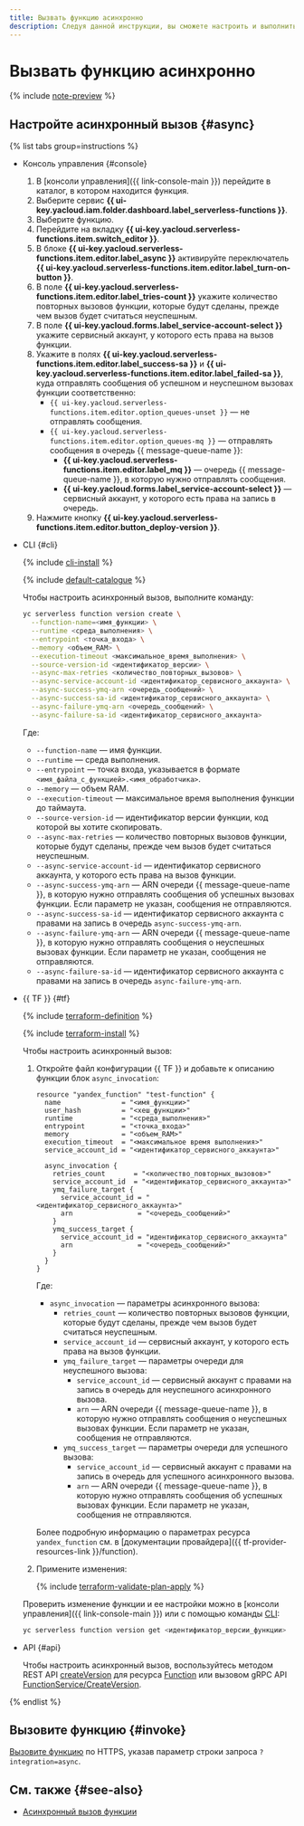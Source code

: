 ```yaml
---
title: Вызвать функцию асинхронно
description: Следуя данной инструкции, вы сможете настроить и выполнить асинхронный вызов функции.
---
```


# Вызвать функцию асинхронно

{% include [note-preview](../../../_includes/note-preview.md) %}

## Настройте асинхронный вызов {#async}

{% list tabs group=instructions %}

- Консоль управления {#console}
    
    1. В [консоли управления]({{ link-console-main }}) перейдите в каталог, в котором находится функция.
    1. Выберите сервис **{{ ui-key.yacloud.iam.folder.dashboard.label_serverless-functions }}**.
    1. Выберите функцию.
    1. Перейдите на вкладку **{{ ui-key.yacloud.serverless-functions.item.switch_editor }}**.
    1. В блоке **{{ ui-key.yacloud.serverless-functions.item.editor.label_async }}** активируйте переключатель **{{ ui-key.yacloud.serverless-functions.item.editor.label_turn-on-button }}**.
    1. В поле **{{ ui-key.yacloud.serverless-functions.item.editor.label_tries-count }}** укажите количество повторных вызовов функции, которые будут сделаны, прежде чем вызов будет считаться неуспешным.
    1. В поле **{{ ui-key.yacloud.forms.label_service-account-select }}** укажите сервисный аккаунт, у которого есть права на вызов функции.
    1. Укажите в полях **{{ ui-key.yacloud.serverless-functions.item.editor.label_success-sa }}** и **{{ ui-key.yacloud.serverless-functions.item.editor.label_failed-sa }}**, куда отправлять сообщения об успешном и неуспешном вызовах функции соответственно:
        * `{{ ui-key.yacloud.serverless-functions.item.editor.option_queues-unset }}` — не отправлять сообщения.
        * `{{ ui-key.yacloud.serverless-functions.item.editor.option_queues-mq }}` — отправлять сообщения в очередь {{ message-queue-name }}:
            * **{{ ui-key.yacloud.serverless-functions.item.editor.label_mq }}** — очередь {{ message-queue-name }}, в которую нужно отправлять сообщения.
            * **{{ ui-key.yacloud.forms.label_service-account-select }}** — сервисный аккаунт, у которого есть права на запись в очередь.
    1. Нажмите кнопку **{{ ui-key.yacloud.serverless-functions.item.editor.button_deploy-version }}**.

- CLI {#cli}

    {% include [cli-install](../../../_includes/cli-install.md) %}

    {% include [default-catalogue](../../../_includes/default-catalogue.md) %}

    Чтобы настроить асинхронный вызов, выполните команду:

    ```bash
    yc serverless function version create \
      --function-name=<имя_функции> \
      --runtime <среда_выполнения> \
      --entrypoint <точка_входа> \
      --memory <объем_RAM> \
      --execution-timeout <максимальное_время_выполнения> \
      --source-version-id <идентификатор_версии> \
      --async-max-retries <количество_повторных_вызовов> \
      --async-service-account-id <идентификатор_сервисного_аккаунта> \
      --async-success-ymq-arn <очередь_сообщений> \
      --async-success-sa-id <идентификатор_сервисного_аккаунта> \
      --async-failure-ymq-arn <очередь_сообщений> \
      --async-failure-sa-id <идентификатор_сервисного_аккаунта>
    ```

    Где:

    * `--function-name` — имя функции.
    * `--runtime` — среда выполнения.
    * `--entrypoint` — точка входа, указывается в формате `<имя_файла_с_функцией>.<имя_обработчика>`.
    * `--memory` — объем RAM.
    * `--execution-timeout` — максимальное время выполнения функции до таймаута.
    * `--source-version-id` — идентификатор версии функции, код которой вы хотите скопировать.
    * `--async-max-retries` — количество повторных вызовов функции, которые будут сделаны, прежде чем вызов будет считаться неуспешным.
    * `--async-service-account-id` — идентификатор сервисного аккаунта, у которого есть права на вызов функции.
    * `--async-success-ymq-arn` — ARN очереди {{ message-queue-name }}, в которую нужно отправлять сообщения об успешных вызовах функции. Если параметр не указан, сообщения не отправляются.
    * `--async-success-sa-id` — идентификатор сервисного аккаунта с правами на запись в очередь `async-success-ymq-arn`.
    * `--async-failure-ymq-arn` — ARN очереди {{ message-queue-name }}, в которую нужно отправлять сообщения о неуспешных вызовах функции. Если параметр не указан, сообщения не отправляются.
    * `--async-failure-sa-id` — идентификатор сервисного аккаунта с правами на запись в очередь `async-failure-ymq-arn`.

- {{ TF }} {#tf}

  {% include [terraform-definition](../../../_tutorials/_tutorials_includes/terraform-definition.md) %}

  {% include [terraform-install](../../../_includes/terraform-install.md) %}

  Чтобы настроить асинхронный вызов:

  1. Откройте файл конфигурации {{ TF }} и добавьте к описанию функции блок `async_invocation`:

     ```hcl
     resource "yandex_function" "test-function" {
       name               = "<имя_функции>"
       user_hash          = "<хеш_функции>"
       runtime            = "<среда_выполнения>"
       entrypoint         = "<точка_входа>"
       memory             = "<объем_RAM>"
       execution_timeout  = "<максимальное время выполнения>"
       service_account_id = "<идентификатор_сервисного_аккаунта>"

       async_invocation {
         retries_count       = "<количество_повторных_вызовов>"
         service_account_id  = "<идентификатор_сервисного_аккаунта>"
         ymq_failure_target {
           service_account_id = "<идентификатор_сервисного_аккаунта>"
           arn                = "<очередь_сообщений>"
         }
         ymq_success_target {
           service_account_id = "идентификатор_сервисного_аккаунта"
           arn                = "<очередь_сообщений>"
         }
       }
     }
     ```

     Где:
     
     * `async_invocation` — параметры асинхронного вызова:
       * `retries_count` — количество повторных вызовов функции, которые будут сделаны, прежде чем вызов будет считаться неуспешным.
       * `service_account_id` — сервисный аккаунт, у которого есть права на вызов функции.
       * `ymq_failure_target` — параметры очереди для неуспешного вызова:
         * `service_account_id` — сервисный аккаунт с правами на запись в очередь для неуспешного асинхронного вызова.
         * `arn` — ARN очереди {{ message-queue-name }}, в которую нужно отправлять сообщения о неуспешных вызовах функции. Если параметр не указан, сообщения не отправляются.
       * `ymq_success_target` — параметры очереди для успешного вызова:
         * `service_account_id` — сервисный аккаунт с правами на запись в очередь для успешного асинхронного вызова.
         * `arn` — ARN очереди {{ message-queue-name }}, в которую нужно отправлять сообщения об успешных вызовах функции. Если параметр не указан, сообщения не отправляются.

     Более подробную информацию о параметрах ресурса `yandex_function` см. в [документации провайдера]({{ tf-provider-resources-link }}/function).

  1. Примените изменения:

     {% include [terraform-validate-plan-apply](../../../_tutorials/_tutorials_includes/terraform-validate-plan-apply.md) %}

  Проверить изменение функции и ее настройки можно в [консоли управления]({{ link-console-main }}) или с помощью команды [CLI](../../../cli/quickstart.md):

  ```bash
  yc serverless function version get <идентификатор_версии_функции>
  ```

- API {#api}

    Чтобы настроить асинхронный вызов, воспользуйтесь методом REST API [createVersion](../../functions/api-ref/Function/createVersion.md) для ресурса [Function](../../functions/api-ref/Function/index.md) или вызовом gRPC API [FunctionService/CreateVersion](../../functions/api-ref/grpc/function_service.md#CreateVersion).

{% endlist %}

## Вызовите функцию {#invoke}

[Вызовите функцию](function-invoke.md) по HTTPS, указав параметр строки запроса `?integration=async`.

## См. также {#see-also}

* [Асинхронный вызов функции](../../concepts/function-invoke-async.md)
